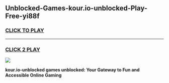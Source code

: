 
## Unblocked-Games-kour.io-unblocked-Play-Free-yi88f
<h3>
<a href="https://premium76.site?title=kour.io-unblocked&ref=17A">CLICK TO PLAY</a></h3>
<hr>

<h3>
<a href="https://premium76.site?title=kour.io-unblocked&ref=17A">CLICK 2 PLAY</a>
  
</h3>

<a href="https://premium76.site?title=kour.io-unblocked&ref=17A"><img src="https://clearcache.store/games.png"></a>


**kour.io-unblocked games unblocked: Your Gateway to Fun and Accessible Online Gaming**

